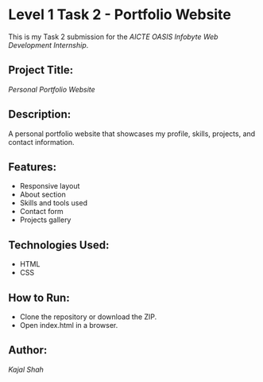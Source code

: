 # Level 1 Task 2 - Portfolio Website

This is my Task 2 submission for the *AICTE OASIS Infobyte Web Development Internship*.

## Project Title:
*Personal Portfolio Website*

## Description:
A personal portfolio website that showcases my profile, skills, projects, and contact information.

## Features:
- Responsive layout
- About section
- Skills and tools used
- Contact form
- Projects gallery

## Technologies Used:
- HTML
- CSS

## How to Run:
- Clone the repository or download the ZIP.
- Open index.html in a browser.

## Author:
*Kajal Shah*
